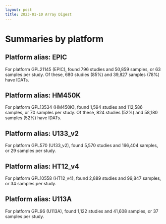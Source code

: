 ```yaml
---
layout: post
title: 2023-01-10 Array Digest
---
```


# Summaries by platform

## Platform alias: EPIC
For platform GPL21145 (EPIC), found 796 studies and 50,859 samples, or 63 samples per study. Of these, 680 studies (85%) and 39,827 samples (78%) have IDATs.

## Platform alias: HM450K
For platform GPL13534 (HM450K), found 1,594 studies and 112,586 samples, or 70 samples per study. Of these, 824 studies (52%) and 58,180 samples (52%) have IDATs.

## Platform alias: U133_v2
For platform GPL570 (U133_v2), found 5,570 studies and 166,404 samples, or 29 samples per study.

## Platform alias: HT12_v4
For platform GPL10558 (HT12_v4), found 2,889 studies and 99,847 samples, or 34 samples per study.

## Platform alias: U113A
For platform GPL96 (U113A), found 1,122 studies and 41,608 samples, or 37 samples per study.

